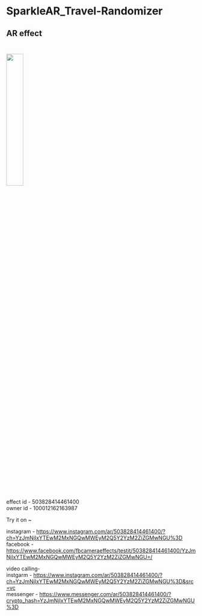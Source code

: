 # SparkleAR_Travel-Randomizer
## AR effect <br><br/>
<img src="https://github.com/AryadeepIT/SparkleAR_Travel-Randomizer/blob/main/ezgif-5-aa670fa829.gif?raw=true" width="30%">


effect id - 503828414461400 <br>
owner id - 100012162163987

Try it on ~

instagram - https://www.instagram.com/ar/503828414461400/?ch=YzJmNjIxYTEwM2MxNGQwMWEyM2Q5Y2YzM2ZiZGMwNGU%3D <br>
facebook - https://www.facebook.com/fbcameraeffects/testit/503828414461400/YzJmNjIxYTEwM2MxNGQwMWEyM2Q5Y2YzM2ZiZGMwNGU=/

video calling- <br>
instgarm - https://www.instagram.com/ar/503828414461400/?ch=YzJmNjIxYTEwM2MxNGQwMWEyM2Q5Y2YzM2ZiZGMwNGU%3D&src=vc <br>
messenger - https://www.messenger.com/ar/503828414461400/?crypto_hash=YzJmNjIxYTEwM2MxNGQwMWEyM2Q5Y2YzM2ZiZGMwNGU%3D
